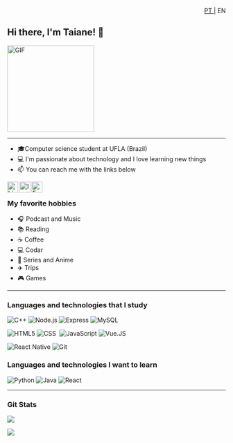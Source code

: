  <p style="text-align:right"> <a href="https://github.com/taianers/taianers/blob/main/README.md">PT </a>| EN </p>

## Hi there, I'm Taiane! 👋

<img alt="GIF" src="https://media.giphy.com/media/l4FsCR2hFJnGh18IM/giphy.gif" width = 200/>

---

- 🎓Computer science student at UFLA (Brazil)
- 💻 I'm passionate about technology and I love learning new things
- 📫 You can reach me with the links below

<a target="_blank" href="https://www.linkedin.com/in/taianers/">
  <img align="left" alt="LinkedIN" width="25px" src="https://logospng.org/download/linkedin/logo-linkedin-icon-2048.png" />
<a target="_blank" href="https://www.instagram.com/thay_osbourne">
  <img align="left" alt="Instagram" width="25px" src="https://upload.wikimedia.org/wikipedia/commons/thumb/e/e7/Instagram_logo_2016.svg/1200px-Instagram_logo_2016.svg.png" />
</a>
<a target="_blank" href="mailto:taianerodrigues.tec99@gmail.com">
  <img align="left" alt="E-mail" width="25px" src="https://logodownload.org/wp-content/uploads/2018/03/gmail-logo-16.png" />
</a>

</br>

### My favorite hobbies

- :headphones: Podcast and Music
- :books: Reading
- :coffee: Coffee
- :computer: Codar
- :fries: Series and Anime
- :airplane: Trips
- :video_game: Games

---

### Languages and technologies that I study

![C++](https://img.shields.io/badge/-C++-05122A?style=flat&logo=c%2B%2B)
![Node.js](https://img.shields.io/badge/-Node.js-05122A?style=flat&logo=node.js)
![Express](https://img.shields.io/badge/-ExpressJS-05122A?style=flat&logo=express)
![MySQL](https://img.shields.io/badge/-MySQL-05122A?style=flat&logo=mysql)

![HTML5](https://img.shields.io/badge/-HTML5-05122A?style=flat&logo=html5)
![CSS](https://img.shields.io/badge/-CSS-05122A?style=flat&logo=CSS3&logoColor=1572B6)&nbsp;
![JavaScript](https://img.shields.io/badge/-Javascript-05122A?style=flat&logo=javascript)
![Vue.JS](https://img.shields.io/badge/-Vue.js-05122A?style=flat&logo=vue.js)

![React Native](https://img.shields.io/badge/-React%20Native-05122A?style=flat&logo=react)
![Git](https://img.shields.io/badge/-Git-05122A?style=flat&logo=git)&nbsp;

### Languages and technologies I want to learn

![Python](https://img.shields.io/badge/-Python-555555?style=flat&logo=python)
![Java](https://img.shields.io/badge/-Java-555555?style=flat&logo=java)
![React](https://img.shields.io/badge/-React-555555?style=flat&logo=react)

---

### Git Stats

![](https://github-readme-stats.vercel.app/api?username=taianers&show_icons=true&theme=blueberry)

![](https://github-readme-stats.vercel.app/api/top-langs/?username=taianers&layout=compact&theme=blueberry)
